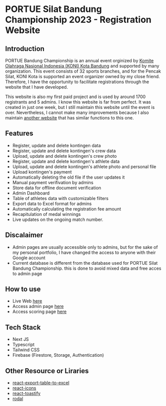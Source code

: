 # PORTUE Silat Bandung Championship 2023 - Registration Website

## Introduction

PORTUE Bandung Championship is an annual event orginized by [Komite Olahraga Nasional Indonesia (KONI) Kota Bandung](https://portue.koni-kotabandung.or.id/) and supported by many organization. This event consists of 32 sports branches, and for the Pencak Silat, KONI Kota is supported an event organizer owned by my close friend. Therefore, I have the opportunity to facilitate registrations through the website that I have developed.

This website is also my first paid project and is used by around 1700 registrants and 5 admins. I know this website is far from perfect. It was created in just one week, but I still maintain this website until the event is over. Nevertheless, I cannot make many improvements because I also maintain [another website](https://github.com/irfansud2nd/kejurnas-asbd-2023) that has similar functions to this one.

## Features

- Register, update and delete kontingen data
- Register, update and delete kontingen's crew data
- Upload, update and delete kontingen's crew photo
- Register, update and delete kontingen's athlete data
- Upload, update and delete kontingen's athlete photo and personal file
- Upload kontingen's payment
- Automatically deleting the old file if the user updates it
- Manual payment verifivation by admins
- Store data for offline document verification
- Admin Dashboard
- Table of athletes data with customizable filters
- Export data to Excel format for admins
- Automatically calculating the registration fee amount
- Recapitulation of medal winnings
- Live updates on the ongoing match number.

## Discalaimer

- Admin pages are usually accessible only to admins, but for the sake of my personal portfolio, I have changed the access to anyone with their Google account
- Current database is different from the database used for PORTUE Silat Bandung Championship. this is done to avoid mixed data and free acces to admin page

## How to use

- Live Web [here](https://portue-silat-championship.vercel.app)
- Access admin page [here](https://portue-silat-championship.vercel.app/admin)
- Access scoring page [here](https://portue-silat-championship.vercel.app/scoring)

## Tech Stack

- Next JS
- Typescript
- Tailwind CSS
- Firebase (Firestore, Storage, Authentication)

## Other Resource or Liraries

- [react-export-table-to-excel](https://github.com/EdisonJpp/react-export-table-to-excel)
- [react-icons](https://react-icons.github.io/react-icons/)
- [react-toastify](https://fkhadra.github.io/react-toastify/introduction)
- [rodal](https://chenjiahan.github.io/rodal/)
